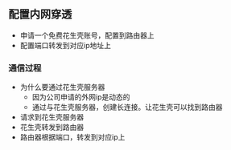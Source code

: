 ## 配置内网穿透
 * 申请一个免费花生壳账号，配置到路由器上
 * 配置端口转发到对应ip地址上
 
### 通信过程
 * 为什么要通过花生壳服务器
   + 因为公司申请的外网ip是动态的
   + 通过与花生壳服务器，创建长连接。让花生壳可以找到路由器
 * 请求到花生壳服务器
 * 花生壳转发到路由器
 * 路由器根据端口，转发到对应ip上